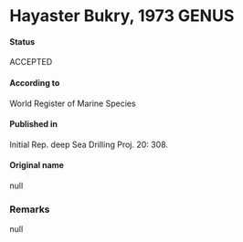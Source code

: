 Hayaster Bukry, 1973 GENUS
=======

#### Status
ACCEPTED

#### According to
World Register of Marine Species

#### Published in
Initial Rep. deep Sea Drilling Proj. 20: 308.

#### Original name
null

### Remarks
null